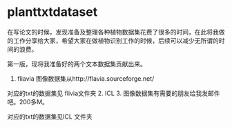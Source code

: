 # planttxtdataset

在写论文的时候，发现准备及整理各种植物数据集花费了很多的时间，在此将我做的工作分享给大家，希望大家在做植物识别工作的时候，后续可以减少无所谓的时间的浪费。

第一版，现将我准备好的两个文本数据集贡献出来。

1. fliavia 
  图像数据集从http://flavia.sourceforge.net/
  
  对应的txt的数据集见 flivia文件夹
2. ICL 
3. 
  图像数据集有需要的朋友给我发邮件吧。200多M。
  
  对应的txt的数据集见ICL 文件夹 
